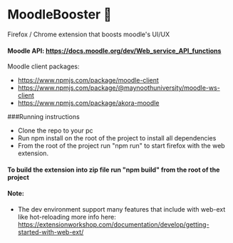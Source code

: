 # MoodleBooster 🚀
Firefox / Chrome extension that boosts moodle's UI/UX


#### Moodle API: https://docs.moodle.org/dev/Web_service_API_functions

Moodle client packages:
- https://www.npmjs.com/package/moodle-client
- https://www.npmjs.com/package/@maynoothuniversity/moodle-ws-client
- https://www.npmjs.com/package/akora-moodle


###Running instructions
- Clone the repo to your pc
- Run npm install on the root of the project to install all dependencies
- From the root of the project run "npm run" to start firefox with the web extension.

#### To build the extension into zip file run "npm build" from the root of the project

#### Note: 
- The dev environment support many features that include with web-ext like hot-reloading
more info here: https://extensionworkshop.com/documentation/develop/getting-started-with-web-ext/
